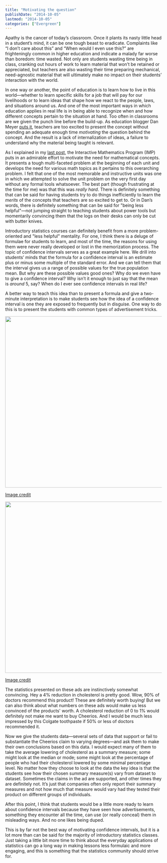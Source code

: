 ```yaml
---
title: "Motivating the question"
publishDate: "2014-10-05"
lastmod: "2014-10-05"
categories: ["Evergreen"]
---
```


Apathy is the cancer of today’s classroom. Once it plants its nasty little head in a student’s mind, it can be one tough beast to eradicate. Complaints like “I don’t care about this” and “When would I even use this?” are frighteningly common in higher education and indicate a malady far worse than boredom: time wasted. Not only are students wasting time being in class, cranking out hours of work to learn material that won’t be retained or appreciated, but teachers are also wasting their time preparing mechanical, need-agnostic material that will ultimately make no impact on their students’ interaction with the world.

In one way or another, the point of education is to learn how to live in this world—whether to learn specific skills for a job that will pay for our livelihoods or to learn ideas that shape how we react to the people, laws, and situations around us. And one of the most important ways in which education applies in real life is in being able to recognize when and how different concepts pertain to the situation at hand. Too often in classrooms are we given the punch line before the build-up. As education blogger Dan Meyer [puts it](http://blog.mrmeyer.com/2014/developing-the-question-needs-improvement/), teachers are too excited to present the concept without spending an adequate enough time _motivating_ the question behind the concept. And the result is a lack of internalization of ideas, a failure to understand why the material being taught is relevant.

As I explained in my [last post](Perspectives%20on%20the%20Interactive%20Mathematics%20Program.md), the Interactive Mathematics Program (IMP) puts in an admirable effort to motivate the need for mathematical concepts. It presents a tough multi-faceted problem at the beginning of each unit and develops the need for various math topics as it pertains to this overarching problem. I felt that one of the most memorable and instructive units was one in which we attempted to solve the unit problem on the very first day without any formal tools whatsoever. The best part (though frustrating at the time for me) was that this was _really hard_. There is definitely something that can be said for having students try to do things inefficiently to learn the _merits_ of the concepts that teachers are so excited to get to. Or in Dan’s words, there is definitely something that can be said for "being less helpful"—not jumping straight to teaching students about power tools but momentarily convincing them that the logs on their desks can only be cut with butter knives.

Introductory statistics courses can definitely benefit from a more problem-oriented and "less helpful" mentality. For one, I think there is a deluge of formulae for students to learn, and most of the time, the reasons for using them were never really developed or lost in the memorization process. The topic of confidence intervals serves as a great example here. We drill into students’ minds that the formula for a confidence interval is an estimate plus or minus some multiple of the standard error. And we can tell them that the interval gives us a range of possible values for the true population mean. But why are these possible values good ones? Why do we even have to give a confidence interval? Why isn’t it enough to just say that the mean is _around_ 5, say? When do I ever see confidence intervals in real life?

A better way to teach this idea than to present a formula and give a two-minute interpretation is to make students see how the idea of a confidence interval is one they are exposed to frequently but in disguise. One way to do this is to present the students with common types of advertisement tricks.


<img src="http://images.teamsugar.com/files/upl2/1/15259/20_2009/ce49a981caec0edd_cheerios.preview.jpg" width=550>
<p class="caption"><a href="http://www.popsugar.com/food/FDA-Packaged-Foods-Health-Claims-Make-Them-Drugs-3147756">Image credit</a></p>


<img src="http://lesliemyint.files.wordpress.com/2014/10/c7ae7-colgate.jpg" width=550>
<p class="caption"><a href="http://www.bitedowndeals.com/blog/category/preventive-dentistry">Image credit</a></p>

The statistics presented on these ads are instinctively somewhat convincing. Hey a 4% reduction in cholesterol is pretty good. Wow, 90% of doctors recommend this product! These are definitely worth buying! But we can also think about what numbers on these ads would make us less convinced of the products' worth. A cholesterol reduction of 0 to 1% would definitely not make me want to buy Cheerios. And I would be much less impressed by this Colgate toothpaste if 50% or less of doctors recommended it.

Now we give the students data—several sets of data that support or fail to substantiate the Cheerios claim to varying degrees—and ask them to make their own conclusions based on this data. I would expect many of them to take the average lowering of cholesterol as a summary measure; some might look at the median or mode; some might look at the percentage of people who had their cholesterol lowered by some minimal percentage level. No matter how they choose to look at the data the key idea is that the students see how their chosen summary measure(s) vary from dataset to dataset. Sometimes the claims in the ad are supported, and other times they are definitely not. It’s just that companies often only report their summary measures and not how much that measure would vary had they tested their product on different groups of individuals.

After this point, I think that students would be a little more ready to learn about confidence intervals because they have seen how advertisements, something they encounter all the time, can use (or really conceal) them in misleading ways. And no one likes being duped.

This is by far not the best way of motivating confidence intervals, but it is a lot more than can be said for the majority of introductory statistics classes. Just taking a little bit more time to think about the everyday applications of statistics can go a long way in making lessons less formulaic and more engaging, and this is something that the statistics community should strive for.
